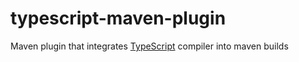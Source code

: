 <h1>typescript-maven-plugin</h1>
Maven plugin that integrates <a href="http://typescript.codeplex.com/">TypeScript</a> compiler into maven builds
